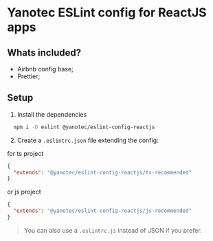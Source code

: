 # Yanotec ESLint config for ReactJS apps

## Whats included?

- Airbnb config base;
- Prettier;

## Setup

1. Install the dependencies

```bash
  npm i -D eslint @yanotec/eslint-config-reactjs
```

2. Create a `.eslintrc.json` file extending the config:

for ts project

```json
{
  "extends": "@yanotec/eslint-config-reactjs/ts-recommended"
}
```

or js project

```json
{
  "extends": "@yanotec/eslint-config-reactjs/js-recommended"
}
```

> You can also use a `.eslintrc.js` instead of JSON if you prefer.
